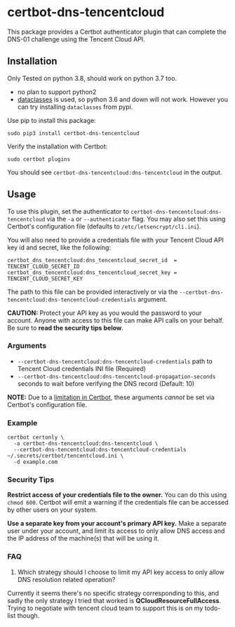 # certbot-dns-tencentcloud

This package provides a Certbot authenticator plugin
that can complete the DNS-01 challenge using the Tencent Cloud API.


## Installation

Only Tested on python 3.8, should work on python 3.7 too.

- no plan to support python2
- [dataclasses](https://docs.python.org/3/library/dataclasses.html) is used, so python 3.6 and down will not work. However you can try installing `dataclasses` from pypi.

Use pip to install this package:
```
sudo pip3 install certbot-dns-tencentcloud
```

Verify the installation with Certbot:
```
sudo certbot plugins
```
You should see `certbot-dns-tencentcloud:dns-tencentcloud` in the output.


## Usage

To use this plugin, set the authenticator to `certbot-dns-tencentcloud:dns-tencentcloud` via the `-a` or `--authenticator` flag.
You may also set this using Certbot's configuration file (defaults to `/etc/letsencrypt/cli.ini`).

You will also need to provide a credentials file with your Tencent Cloud API key id and secret, like the following:
```
certbot_dns_tencentcloud:dns_tencentcloud_secret_id  = TENCENT_CLOUD_SECRET_ID
certbot_dns_tencentcloud:dns_tencentcloud_secret_key = TENCENT_CLOUD_SECRET_KEY
```
The path to this file can be provided interactively or via the `--certbot-dns-tencentcloud:dns-tencentcloud-credentials` argument.

**CAUTION:**
Protect your API key as you would the password to your account.
Anyone with access to this file can make API calls on your behalf.
Be sure to **read the security tips below**.


### Arguments

- `--certbot-dns-tencentcloud:dns-tencentcloud-credentials` path to Tencent Cloud credentials INI file (Required)
- `--certbot-dns-tencentcloud:dns-tencentcloud-propagation-seconds` seconds to wait before verifying the DNS record (Default: 10)

**NOTE:** Due to a [limitation in Certbot](https://github.com/certbot/certbot/issues/4351),
these arguments *cannot* be set via Certbot's configuration file.


### Example

```
certbot certonly \
  -a certbot-dns-tencentcloud:dns-tencentcloud \
  --certbot-dns-tencentcloud:dns-tencentcloud-credentials ~/.secrets/certbot/tencentcloud.ini \
  -d example.com
```


### Security Tips

**Restrict access of your credentials file to the owner.**
You can do this using `chmod 600`.
Certbot will emit a warning if the credentials file
can be accessed by other users on your system.

**Use a separate key from your account's primary API key.**
Make a separate user under your account,
and limit its access to only allow DNS access
and the IP address of the machine(s) that will be using it.

### FAQ

1. Which strategy should I choose to limit my API key access to only allow DNS resolution related operation?

Currently it seems there's no specific strategy corresponding to this, and sadly the only strategy I tried that worked is **QCloudResourceFullAccess**. Trying to negotiate with tencent cloud team to support this is on my todo-list though.
